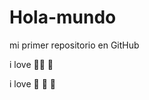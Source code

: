 # Hola-mundo

mi primer repositorio en GitHub

i love :icecream::pizza: :dog:

i love 🍔 :hotdog: :girl:
